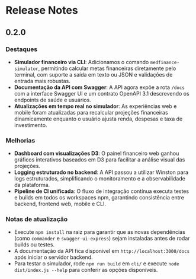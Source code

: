 # Release Notes

## 0.2.0

### Destaques
- **Simulador financeiro via CLI**: Adicionamos o comando `medfinance-simulator`, permitindo calcular metas financeiras diretamente pelo terminal, com suporte a saída em texto ou JSON e validações de entrada mais robustas.
- **Documentação da API com Swagger**: A API agora expõe a rota `/docs` com a interface Swagger UI e um contrato OpenAPI 3.1 descrevendo os endpoints de saúde e usuários.
- **Atualizações em tempo real no simulador**: As experiências web e mobile foram atualizadas para recalcular projeções financeiras dinamicamente enquanto o usuário ajusta renda, despesas e taxa de investimento.

### Melhorias
- **Dashboard com visualizações D3**: O painel financeiro web ganhou gráficos interativos baseados em D3 para facilitar a análise visual das projeções.
- **Logging estruturado no backend**: A API passou a utilizar Winston para logs estruturados, simplificando o monitoramento e a observabilidade da plataforma.
- **Pipeline de CI unificada**: O fluxo de integração contínua executa testes e builds em todos os workspaces npm, garantindo consistência entre backend, frontend web, mobile e CLI.

### Notas de atualização
- Execute `npm install` na raiz para garantir que as novas dependências (como `commander` e `swagger-ui-express`) sejam instaladas antes de rodar builds ou testes.
- A documentação da API fica disponível em `http://localhost:3000/docs` após iniciar o servidor backend.
- Para testar o simulador, rode `npm run build` em `cli/` e execute `node dist/index.js --help` para conferir as opções disponíveis.
